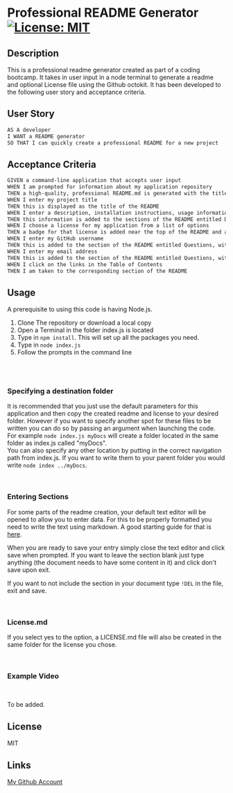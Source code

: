 # Professional README Generator [![License: MIT](https://img.shields.io/badge/License-MIT-yellow.svg)](https://opensource.org/licenses/MIT)

## Description

This is a professional readme generator created as part of a coding bootcamp. It takes in user input in a node terminal to generate a readme and optional License file using the Github octokit.
It has been developed to the following user story and acceptance criteria.

## User Story

```md
AS A developer
I WANT a README generator
SO THAT I can quickly create a professional README for a new project
```

## Acceptance Criteria

```md
GIVEN a command-line application that accepts user input
WHEN I am prompted for information about my application repository
THEN a high-quality, professional README.md is generated with the title of my project and sections entitled Description, Table of Contents, Installation, Usage, License, Contributing, Tests, and Questions
WHEN I enter my project title
THEN this is displayed as the title of the README
WHEN I enter a description, installation instructions, usage information, contribution guidelines, and test instructions
THEN this information is added to the sections of the README entitled Description, Installation, Usage, Contributing, and Tests
WHEN I choose a license for my application from a list of options
THEN a badge for that license is added near the top of the README and a notice is added to the section of the README entitled License that explains which license the application is covered under
WHEN I enter my GitHub username
THEN this is added to the section of the README entitled Questions, with a link to my GitHub profile
WHEN I enter my email address
THEN this is added to the section of the README entitled Questions, with instructions on how to reach me with additional questions
WHEN I click on the links in the Table of Contents
THEN I am taken to the corresponding section of the README
```

## Usage

A prerequisite to using this code is having Node.js.

1. Clone The repository or download a local copy
2. Open a Terminal in the folder index.js is located
3. Type in  `npm install`. This will set up all the packages you need.
4. Type in `node index.js`
5. Follow the prompts in the command line
<br/>
<br/>

### **Specifying a destination folder**

It is recommended that you just use the default parameters for this application and then copy the created readme and license to your desired folder.
However if you want to specify another spot for these files to be written you can do so by passing an argument when launching the code.
<br/>
For example `node index.js myDocs` will create a folder located in the same folder as index.js called "myDocs". 
<br/>
You can also specify any other location by putting in the correct navigation path from index.js. 
If you want to write them to your parent folder you would write `node index ../myDocs`.

<br/>

### **Entering Sections**

For some parts of the readme creation, your default text editor will be opened to allow you to enter data. For this to be properly formatted 
you need to write the text using markdown. A good starting guide for that is [here](https://www.markdownguide.org/basic-syntax/).

When you are ready to save your entry simply close the text editor and click save when prompted. If you want to leave the section blank just type
anything (the document needs to have some content in it) and click don't save upon exit.

If you want to not include the section in your document type `!DEL` in the file, exit and save.

<br/>

### **License.md**

If you select yes to the option, a LICENSE.md file will also be created in the same folder for the license you chose.

<br/>  

### **Example Video**
<br/>

To be added.
<br/>

## License

MIT

## Links

[My Github Account](https://github.com/mattyd96)

